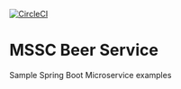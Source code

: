 [![CircleCI](https://dl.circleci.com/status-badge/img/gh/anirbanzeus/mssc-beer-service/tree/main.svg?style=svg)](https://dl.circleci.com/status-badge/redirect/gh/anirbanzeus/mssc-beer-service/tree/main)

# MSSC Beer Service

Sample Spring Boot Microservice examples